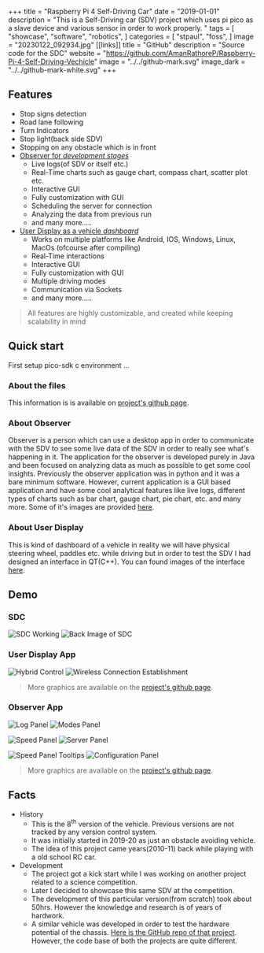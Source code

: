 +++
title = "Raspberry Pi 4 Self-Driving Car"
date = "2019-01-01"
description = "This is a Self-Driving car (SDV) project which uses pi pico as a slave device and various sensor in order to work properly. "
tags = [
    "showcase",
    "software",
    "robotics",
]
categories = [
    "stpaul",
    "foss",
]
image = "20230122_092934.jpg"
[[links]]
title = "GitHub"
description = "Source code for the SDC"
website = "https://github.com/AmanRathoreP/Raspberry-Pi-4-Self-Driving-Vechicle"
image = "../../github-mark.svg"
image_dark = "../../github-mark-white.svg"
+++

## Features


- Stop signs detection
- Road lane following
- Turn Indicators
- Stop light(back side SDV)
- Stopping on any obstacle which is in front
- [Observer for *development stages*](#about-observer)
  - Live logs(of SDV or itself etc.)
  - Real-Time charts such as gauge chart, compass chart, scatter plot etc.
  - Interactive GUI
  - Fully customization with GUI
  - Scheduling the server for connection
  - Analyzing the data from previous run
  - and many more.....
- [User Display as a vehicle *dashboard*](#about-user-display)
  - Works on multiple platforms like Android, IOS, Windows, Linux, MacOs (ofcourse after compiling)
  - Real-Time interactions
  - Interactive GUI
  - Fully customization with GUI
  - Multiple driving modes
  - Communication via Sockets
  - and many more.....

> All features are highly customizable, and created while keeping scalability in mind

## Quick start

First setup pico-sdk c environment ...

### About the files
This information is is available on [project's github page](https://github.com/AmanRathoreP/Raspberry-Pi-4-Self-Driving-Vechicle/tree/master?tab=readme-ov-file#about-the-files).
### About Observer
Observer is a person which can use a desktop app in order to communicate with the SDV to see some live data of the SDV in order to really see what's happening in it. The application for the observer is developed purely in Java and been focused on analyzing data as much as possible to get some cool insights.
Previously the observer application was in python and it was a bare minimum software. However, current application is a GUI based application and have some cool analytical features like live logs, different types of charts such as bar chart, gauge chart, pie chart, etc. and many more. Some of it's images are provided [here](#observer-app).

### About User Display
This is kind of dashboard of a vehicle in reality we will have physical steering wheel, paddles etc. while driving but in order to test the SDV I had designed an interface in QT(C++). You can found images of the interface [here](#user-display-app).

## Demo

### SDC
![SDC Working](20230119_105513.gif)
![Back Image of SDC](20230122_092916.jpg)

### User Display App

![Hybrid Control](SDV_app_-_hybrid_tab_in_home_panel.jpeg)
![Wireless Connection Establishment](SDV_app_-_wireless_connection.jpeg)
> More graphics are available on the [project's github page](https://github.com/AmanRathoreP/Raspberry-Pi-4-Self-Driving-Vechicle/tree/master?tab=readme-ov-file#about-user-display).

### Observer App

![Log Panel](log_panel.gif)
![Modes Panel](modes_panel.gif)

![Speed Panel](speed_panel.gif)
![Server Panel](server_panel.gif)

![Speed Panel Tooltips](speed_panel_tooltip.jpg)
![Configuration Panel](config_panel.jpg)

> More graphics are available on the [project's github page](https://github.com/AmanRathoreP/Raspberry-Pi-4-Self-Driving-Vechicle/tree/master?tab=readme-ov-file#about-observer).

## Facts
- History
  - This is the 8<sup>th</sup> version of the vehicle. Previous versions are not tracked by any version control system.
  - It was initially started in 2019-20 as just an obstacle avoiding vehicle.
  - The idea of this project came years(2010-11) back while playing with a old school RC car.
- Development
  - The project got a kick start while I was working on another project related to a science competition.
  - Later I decided to showcase this same SDV at the competition.
  - The development of this particular version(from scratch) took about 50hrs. However the knowledge and research is of years of hardwork.
  - A similar vehicle was developed in order to test the hardware potential of the chassis. [Here is the GitHub repo of that project](https://github.com/AmanRathoreP/Bluetooth-wireless-car-with-various-features "Bluetooth-wireless-car-with-various-features"). However, the code base of both the projects are quite different.
